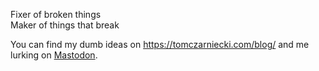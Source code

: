 Fixer of broken things  
Maker of things that break

You can find my dumb ideas on https://tomczarniecki.com/blog/ and me lurking on [Mastodon](https://hachyderm.io/@t0mcz).
